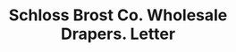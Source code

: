 ---
doi: 10.7916/D85X3N0W
date_other: '1896'
date_other_textual: '1896'
form: correspondence
genre:
- Letters (correspondence)
name:
- Schloss Brost Co. Wholesale Drapers
object_in_context_url: https://biggert.cul.columbia.edu/items/view/ave_biggert_00562
subject_hierarchical_geographic:
- Baltimore, Maryland, United States
subject_name:
- Schloss Brost Co. Wholesale Drapers
title: Schloss Brost Co. Wholesale Drapers. Letter
sort_title: Schloss Brost Co. Wholesale Drapers. Letter
call_number: ave_biggert_00562
coordinates:
- 39.28333333333333,-76.61666666666666
pid: ave_biggert_00562
identifiers: ave_biggert_00562
thumbnail: https://derivativo-2.library.columbia.edu/iiif/2/ldpd:343672/full/!256,256/0/native.jpg
permalink: /biggert/ave_biggert_00562/
layout: iiif-image-page
---